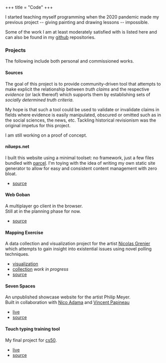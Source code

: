 +++
title = "Code"
+++

I started teaching myself programming when the 2020 pandemic made my
previous project -- giving painting and drawing lessons -- impossible.

Some of the work I am at least moderately satisfied with is listed here
and can also be found in my [github](https://www.github.com/nilueps)
repositories.

### Projects

The following include both personal and commissioned works.

#### Sources

The goal of this project is to provide community-driven tool that attempts to make explicit the relationship between *truth claims* and the respective *evidence* (or lack thereof) which supports them by establishing sets of *socially determined truth criteria*.

My hope is that such a tool could be used to validate or invalidate claims in fields where evidence is easily manipulated, obscured or omitted such as in the social sciences, the news, etc. Tackling historical revisionism was the original impetus for this project.

I am still working on a proof of concept.

#### nilueps.net

I built this website using a minimal toolset: no framework, just a few files bundled with [parcel](https://parceljs.org). I'm toying with the idea of writing my own static site generator to allow for easy and consistent content management with zero bloat.

- [source](https://github.com/nilueps/nilueps.net-2.0)

#### Web Goban

A multiplayer go client in the browser.\
Still at in the planning phase for now.

- [source](https://github.com/nilueps/web-goban)

#### Mapping Exercise

A data collection and visualization project for the artist [Nicolas Grenier](https://nicolasgrenier.com/) which attempts to gain insight into existential issues using novel polling techniques.

- [visualization](https://pluralism.xyz/)
- [collection](https://admiring-hypatia-5de9ec.netlify.app/) *work in progress*
- [source](https://github.com/mappingpoll)

#### Seven Spaces

An unpublished showcase website for the artist Philip Meyer.\
Built in collaboration with [Nico Adama](https://www.nico-ada.net/) and [Vincent Papineau](https://www.vincentpapineau.com/)

- [live](https://5ff755ac3bfacf410e304a95--admiring-hamilton-26cd45.netlify.app/)
- [source](https://github.com/nilueps/seven-spaces)

#### Touch typing training tool

My final project for [cs50](https://www.edx.org/course/cs50s-introduction-to-computer-science).

- [live](https://nilueps.github.io/type_trainer/)
- [source](https://github.com/nilueps/type_trainer)


